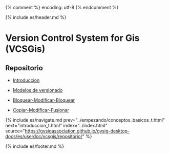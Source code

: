 {% comment %} encoding: utf-8 {% endcomment %}

{% include es/header.md %}

# Version Control System for Gis (VCSGis)

## Repositorio

* [Introduccion](introduccion_t.md)

* [Modelos de versionado](modelos_de_versionado_t.md)

* [Bloquear-Modificar-Bloquear](bloquear_modificar_bloquear_t.md)

* [Copiar-Modificar-Fusionar](copiar_modificar_fusionar_t.md)

{% include es/navigate.md 
   prev="../empezando/conceptos_basicos_t.html" 
   next="introduccion_t.html" 
   index="../index.html" 
   source="https://gvsigassociation.github.io/gvsig-desktop-docs/es/userdoc/vcsgis/repositorio/" 
%}

{% include es/footer.md %}
